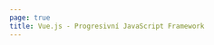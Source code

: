 ```yaml
---
page: true
title: Vue.js - Progresivní JavaScript Framework
---
```


<script setup>
import Home from '@theme/components/Home.vue'
</script>

<Home />
